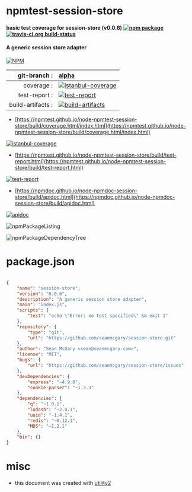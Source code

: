 # npmtest-session-store

#### basic test coverage for  session-store (v0.0.6)  [![npm package](https://img.shields.io/npm/v/npmtest-session-store.svg?style=flat-square)](https://www.npmjs.org/package/npmtest-session-store) [![travis-ci.org build-status](https://api.travis-ci.org/npmtest/node-npmtest-session-store.svg)](https://travis-ci.org/npmtest/node-npmtest-session-store)

#### A generic session store adapter

[![NPM](https://nodei.co/npm/session-store.png?downloads=true&downloadRank=true&stars=true)](https://www.npmjs.com/package/session-store)

| git-branch : | [alpha](https://github.com/npmtest/node-npmtest-session-store/tree/alpha)|
|--:|:--|
| coverage : | [![istanbul-coverage](https://npmtest.github.io/node-npmtest-session-store/build/coverage.badge.svg)](https://npmtest.github.io/node-npmtest-session-store/build/coverage.html/index.html)|
| test-report : | [![test-report](https://npmtest.github.io/node-npmtest-session-store/build/test-report.badge.svg)](https://npmtest.github.io/node-npmtest-session-store/build/test-report.html)|
| build-artifacts : | [![build-artifacts](https://npmtest.github.io/node-npmtest-session-store/glyphicons_144_folder_open.png)](https://github.com/npmtest/node-npmtest-session-store/tree/gh-pages/build)|

- [https://npmtest.github.io/node-npmtest-session-store/build/coverage.html/index.html](https://npmtest.github.io/node-npmtest-session-store/build/coverage.html/index.html)

[![istanbul-coverage](https://npmtest.github.io/node-npmtest-session-store/build/screenCapture.buildCi.browser.%252Ftmp%252Fbuild%252Fcoverage.lib.html.png)](https://npmtest.github.io/node-npmtest-session-store/build/coverage.html/index.html)

- [https://npmtest.github.io/node-npmtest-session-store/build/test-report.html](https://npmtest.github.io/node-npmtest-session-store/build/test-report.html)

[![test-report](https://npmtest.github.io/node-npmtest-session-store/build/screenCapture.buildCi.browser.%252Ftmp%252Fbuild%252Ftest-report.html.png)](https://npmtest.github.io/node-npmtest-session-store/build/test-report.html)

- [https://npmdoc.github.io/node-npmdoc-session-store/build/apidoc.html](https://npmdoc.github.io/node-npmdoc-session-store/build/apidoc.html)

[![apidoc](https://npmdoc.github.io/node-npmdoc-session-store/build/screenCapture.buildCi.browser.%252Ftmp%252Fbuild%252Fapidoc.html.png)](https://npmdoc.github.io/node-npmdoc-session-store/build/apidoc.html)

![npmPackageListing](https://npmtest.github.io/node-npmtest-session-store/build/screenCapture.npmPackageListing.svg)

![npmPackageDependencyTree](https://npmtest.github.io/node-npmtest-session-store/build/screenCapture.npmPackageDependencyTree.svg)



# package.json

```json

{
    "name": "session-store",
    "version": "0.0.6",
    "description": "A generic session store adapter",
    "main": "index.js",
    "scripts": {
        "test": "echo \"Error: no test specified\" && exit 1"
    },
    "repository": {
        "type": "git",
        "url": "https://github.com/seanmcgary/session-store.git"
    },
    "author": "Sean McGary <sean@seanmcgary.com>",
    "license": "MIT",
    "bugs": {
        "url": "https://github.com/seanmcgary/session-store/issues"
    },
    "devDependencies": {
        "express": "~4.9.0",
        "cookie-parser": "~1.3.3"
    },
    "dependencies": {
        "q": "~1.0.1",
        "lodash": "~2.4.1",
        "uuid": "~1.4.1",
        "redis": "~0.12.1",
        "MD5": "~1.2.1"
    },
    "bin": {}
}
```



# misc
- this document was created with [utility2](https://github.com/kaizhu256/node-utility2)
